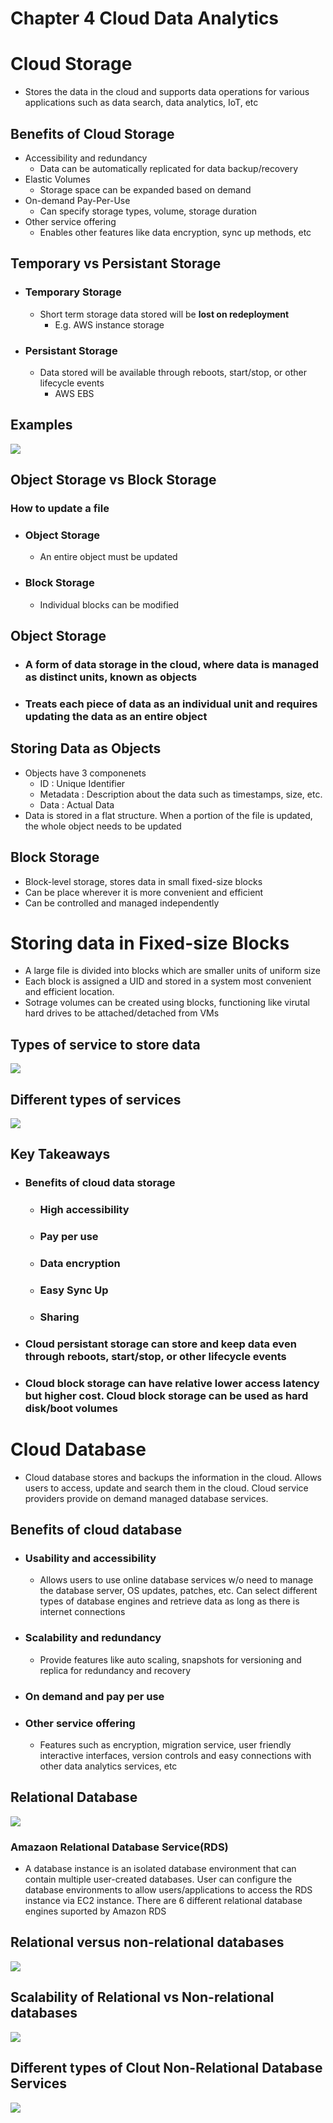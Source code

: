 # Chapter 4 Cloud Data Analytics
# Cloud Storage
* Stores the data in the cloud and supports data operations for various applications such as data search, data analytics, IoT, etc
## Benefits of Cloud Storage
* Accessibility and redundancy
    * Data can be automatically replicated for data backup/recovery
* Elastic Volumes
    * Storage space can be expanded based on demand
* On-demand Pay-Per-Use
    * Can specify storage types, volume, storage duration
* Other service offering
    * Enables other features like data encryption, sync up methods, etc
## Temporary vs Persistant Storage
* ### Temporary Storage
    * Short term storage data stored will be **lost on redeployment**
        * E.g. AWS instance storage
* ### Persistant Storage
    * Data stored will be available through reboots, start/stop, or other lifecycle events
        * AWS EBS
## Examples
![](ImageAssets/Cpt4.1.png)
## Object Storage vs Block Storage
### How to update a file
* ### Object Storage
    * An entire object must be updated
* ### Block Storage
    * Individual blocks can be modified
## Object Storage
* ### A form of data storage in the cloud, where data is managed as distinct units, known as objects
* ### Treats each piece of data as an individual unit and requires updating the data as an entire object
## Storing Data as Objects
* Objects have 3 componenets
  * ID : Unique Identifier
  * Metadata : Description about the data such as timestamps, size, etc.
  * Data : Actual Data
* Data is stored in a flat structure. When a portion of the file is updated, the whole object needs to be updated
## Block Storage
* Block-level storage, stores data in small fixed-size blocks
* Can be place wherever it is more convenient and efficient
* Can be controlled and managed independently
# Storing data in Fixed-size Blocks
* A large file is divided into blocks which are smaller units of uniform size
* Each block is assigned a UID and stored in a system most convenient and efficient location.
* Sotrage volumes can be created using blocks, functioning like virutal hard drives to be attached/detached from VMs
## Types of service to store data
![](ImageAssets/Cpt4.2.png)
## Different types of services
![](ImageAssets/Cpt4.3.png)
## Key Takeaways
* ### Benefits of cloud data storage
  * ### High accessibility
  * ### Pay per use
  * ### Data encryption
  * ### Easy Sync Up
  * ### Sharing
* ### Cloud persistant storage can store and keep data even through reboots, start/stop, or other lifecycle events
* ### Cloud block storage can have relative lower access latency but higher cost. Cloud block storage can be used as hard disk/boot volumes
# Cloud Database
* Cloud database stores and backups the information in the cloud. Allows users to access, update and search them in the cloud. Cloud service providers provide on demand managed database services.
## Benefits of cloud database
* ### Usability and accessibility
  * Allows users to use online database services w/o need to manage the database server, OS updates, patches, etc. Can select different types of database engines and retrieve data as long as there is internet connections
* ### Scalability and redundancy
  * Provide features like auto scaling, snapshots for versioning and replica for redundancy and recovery
* ### On demand and pay per use
* ### Other service offering
  * Features such as encryption, migration service, user friendly interactive interfaces, version controls and easy connections with other data analytics services, etc
## Relational Database
![](ImageAssets/Cpt4.4.png)
### Amazaon Relational Database Service(RDS)
* A database instance is an isolated database environment that can contain multiple user-created databases. User can configure the database environments to allow users/applications to access the RDS instance via EC2 instance. There are 6 different relational database engines suported by Amazon RDS
## Relational versus non-relational databases
![](ImageAssets/Cpt4.5.png)
## Scalability of Relational vs Non-relational databases
![](ImageAssets/Cpt4.6.png)
## Different types of Clout Non-Relational Database Services
![](ImageAssets/Cpt4.7.png)